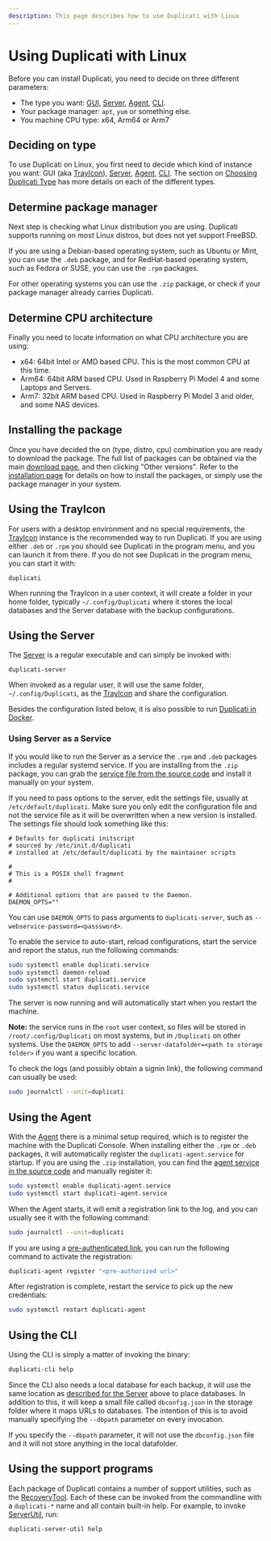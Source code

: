 ```yaml
---
description: This page describes how to use Duplicati with Linux
---
```


# Using Duplicati with Linux

Before you can install Duplicati, you need to decide on three different parameters:

* The type you want: [GUI](../duplicati-programs/trayicon.md), [Server](../duplicati-programs/server.md), [Agent](../duplicati-programs/agent.md), [CLI](../duplicati-programs/command-line-interface-cli.md).&#x20;
* Your package manager: `apt`, `yum` or something else.
* You machine CPU type: x64, Arm64 or Arm7

## Deciding on type

To use Duplicati on Linux, you first need to decide which kind of instance you want: GUI (aka [TrayIcon](../duplicati-programs/trayicon.md)), [Server](../duplicati-programs/server.md), [Agent](../duplicati-programs/agent.md), [CLI](../duplicati-programs/command-line-interface-cli.md). The section on [Choosing Duplicati Type](choosing-duplicati-type.md) has more details on each of the different types.

## Determine package manager

Next step is checking what Linux distribution you are using. Duplicati supports running on most Linux distros, but does not yet support FreeBSD. &#x20;

If you are using a Debian-based operating system, such as Ubuntu or Mint, you can use the `.deb` package, and for RedHat-based operating system, such as Fedora or SUSE, you can use the `.rpm` packages.&#x20;

For  other operating systems you can use the `.zip` package, or check if your package manager already carries Duplicati.

## Determine CPU architecture

Finally you need to locate information on what CPU architecture you are using:

* x64: 64bit Intel or AMD based CPU. This is the most common CPU at this time.
* Arm64: 64bit ARM based CPU. Used in Raspberry Pi Model 4 and some Laptops and Servers.
* Arm7: 32bit ARM based CPU. Used in Raspberry Pi Model 3 and older, and some NAS devices.

## Installing the package

Once you have decided the on (type, distro, cpu) combination you are ready to download the package. The full list of packages can be obtained via the main [download page](https://duplicati.com/download), and then clicking "Other versions". Refer to the [installation page](../getting-started/installation.md) for details on how to install the packages, or simply use the package manager in your system.

## Using the TrayIcon

For users with a desktop environment and no special requirements, the [TrayIcon](../duplicati-programs/trayicon.md) instance is the recommended way to run Duplicati. If you are using either `.deb` or `.rpm` you should see Duplicati in the program menu, and you can launch it from there. If you do not see Duplicati in the program menu, you can start it with:

```
duplicati
```

When running the TrayIcon in a user context, it will create a folder in your home folder, typically `~/.config/Duplicati` where it stores the local databases and the Server database with the backup configurations.

## Using the Server

The [Server](../duplicati-programs/server.md) is a regular executable and can simply be invoked with:

```
duplicati-server
```

When invoked as a regular user, it will use the same folder, `~/.config/Duplicati`, as the [TrayIcon](../duplicati-programs/trayicon.md) and share the configuration.

Besides the configuration listed below, it is also possible to run [Duplicati in Docker](using-duplicati-from-docker.md).

### Using Server as a Service

If you would like to run the Server as a service the `.rpm` and `.deb` packages includes a regular systemd service. If you are installing from the `.zip` package, you can grab the [service file from the source code](https://github.com/duplicati/duplicati/tree/master/ReleaseBuilder/Resources/debian/systemd) and install it manually on your system.

If you need to pass options to the server, edit the settings file, usually at `/etc/default/duplicati`.  Make sure you only edit the configuration file and not the service file as it will be overwritten when a new version is installed. The settings file should look something like this:

```
# Defaults for duplicati initscript
# sourced by /etc/init.d/duplicati
# installed at /etc/default/duplicati by the maintainer scripts

#
# This is a POSIX shell fragment
#

# Additional options that are passed to the Daemon.
DAEMON_OPTS=""
```

You can use `DAEMON_OPTS` to pass arguments to `duplicati-server`, such as `--webservice-password=<passsword>`.

To enable the service to auto-start, reload configurations, start the service and report the status, run the following commands:

```sh
sudo systemctl enable duplicati.service
sudo systemctl daemon-reload
sudo systemctl start duplicati.service  
sudo systemctl status duplicati.service
```

The server is now running and will automatically start when you restart the machine.&#x20;

**Note:** the service runs in the `root` user context, so files will be stored in `/root/.config/Duplicati` on most systems, but in `/Duplicati` on other systems. Use the `DAEMON_OPTS` to add `--server-datafolder=<path to storage folder>` if you want a specific location.

To check the logs (and possibly obtain a signin link), the following command can usually be used:

```sh
sudo journalctl --unit=duplicati
```

## Using the Agent

With the [Agent](../duplicati-programs/agent.md) there is a minimal setup required, which is to register the machine with the Duplicati Console. When installing either the `.rpm` or `.deb` packages, it will automatically register the `duplicati-agent.service` for startup. If you are using the `.zip` installation, you can find the [agent service in the source code](https://github.com/duplicati/duplicati/tree/master/ReleaseBuilder/Resources/debian/systemd) and manually register it:

```sh
sudo systemctl enable duplicati-agent.service
sudo systemctl start duplicati-agent.service 
```

When the Agent starts, it will emit a registration link to the log, and you can usually see it with the following command:

```sh
sudo journalctl --unit=duplicati
```

If you are using a [pre-authenticated link](../duplicati-programs/agent.md#registering-the-machine), you can run the following command to activate the registration:

```sh
duplicati-agent register "<pre-authorized url>"
```

After registration is complete, restart the service to pick up the new credentials:

```sh
sudo systemctl restart duplicati-agent
```

## Using the CLI

Using the CLI is simply a matter of invoking the binary:

```sh
duplicati-cli help
```

Since the CLI also needs a local database for each backup, it will use the same location as [described for the Server](using-duplicati-with-linux.md#using-the-server) above to place databases. In addition to this, it will keep a small file called `dbconfig.json` in the storage folder where it maps URLs to databases. The intention of this is to avoid manually specifying the `--dbpath` parameter on every invocation.

If you specify the `--dbpath` parameter, it will not use the `dbconfig.json` file and it will not store anything in the local datafolder.

## Using the support programs

Each package of Duplicati contains a number of support utilities, such as the [RecoveryTool](../duplicati-programs/command-line-interface-cli-1/recoverytool.md). Each of these can be invoked from the commandline with a `duplicati-*` name and all contain built-in help. For example, to invoke [ServerUtil](../duplicati-programs/command-line-interface-cli-1/serverutil.md), run:

```sh
duplicati-server-util help
```
